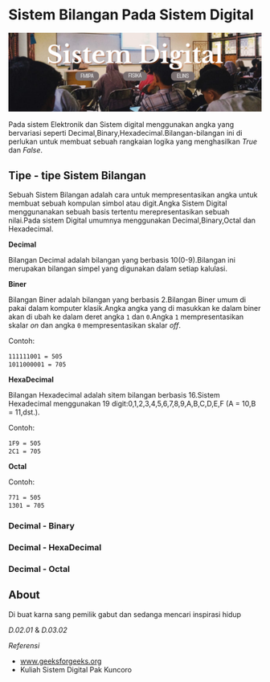 # Sistem Bilangan Pada Sistem Digital

![banner](.github/Sistem%20Digital.png)

Pada sistem Elektronik dan Sistem digital menggunakan angka yang bervariasi seperti Decimal,Binary,Hexadecimal.Bilangan-bilangan ini di perlukan untuk membuat sebuah rangkaian logika yang menghasilkan *True* dan *False*. 

## Tipe - tipe Sistem Bilangan

Sebuah Sistem Bilangan adalah cara untuk mempresentasikan angka untuk membuat sebuah kompulan simbol atau digit.Angka Sistem Digital menggunanakan sebuah basis tertentu merepresentasikan sebuah nilai.Pada sistem Digital umumnya menggunakan Decimal,Binary,Octal dan Hexadecimal.

**Decimal**

Bilangan Decimal adalah bilangan yang berbasis 10(0-9).Bilangan ini merupakan bilangan simpel yang digunakan dalam setiap kalulasi.

**Biner**

Bilangan Biner adalah bilangan yang berbasis 2.Bilangan Biner umum di pakai dalam komputer klasik.Angka angka yang di masukkan ke dalam biner akan di ubah ke dalam deret angka `1` dan `0`.Angka `1` mempresentasikan skalar _on_ dan angka `0` mempresentasikan skalar _off_.

Contoh:
```
111111001 = 505
1011000001 = 705
```

**HexaDecimal**

Bilangan Hexadecimal adalah sitem bilangan berbasis 16.Sistem Hexadecimal menggunakan 19 digit:0,1,2,3,4,5,6,7,8,9,A,B,C,D,E,F (A = 10,B = 11,dst.).

Contoh:
```
1F9 = 505
2C1 = 705
```

**Octal**



Contoh:
```
771 = 505
1301 = 705
```

### Decimal - Binary

### Decimal - HexaDecimal

### Decimal - Octal


## About

Di buat karna sang pemilik gabut dan sedanga mencari inspirasi hidup

_D.02.01_ & _D.03.02_

*Referensi*
- www.geeksforgeeks.org
- Kuliah Sistem Digital Pak Kuncoro



